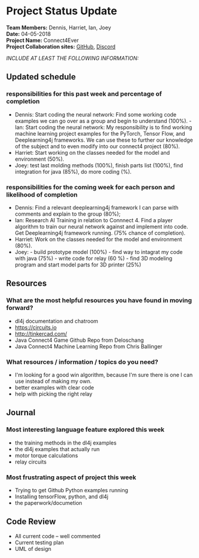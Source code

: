 # Project Status Update  
**Team Members:** Dennis, Harriet, Ian, Joey  
**Date:** 04-05-2018  
**Project Name:** Connect4Ever  
**Project Collaboration sites:** [GitHub](https://github.com/pseudodennis/connect4ever), [Discord]()  

*INCLUDE AT LEAST THE FOLLOWING INFORMATION:*  
## Updated schedule  
### responsibilities for this past week and  percentage of completion
  - Dennis:  Start coding the neural network: Find some working code examples we can go over as a group and begin to understand (100%).     - Ian: Start coding the neural network: My responsibility is to find working machine learning project examples for the PyTorch, Tensor Flow, and Deeplearning4j frameworks. We can use these to further our knowledge of the subject and to even modify into our connect4 project (80%).
  - Harriet: Start working on the classes needed for the model and environment (50%).  
  - Joey: test last molding methods (100%), finish parts list (100%), find integration for java (85%), do more coding (%).  

### responsibilities for the coming week for each person and likelihood of completion
  - Dennis: Find a relevant deeplearning4j framework I can parse with comments and explain to the group (80%);
  - Ian: Research AI Training in relation to Connnect 4. Find a player algorithm to train our neural network against and implement into code. Get Deeplearning4j framework running. (75% chance of completion).
  - Harriet: Work on the classes needed for the model and environment (80%).
  - Joey:  - build prototype model (100%)
           - find way to intagrat my code with java (75%)
           - write code for relay (60 %)
           - find 3D modeling program and start model parts for 3D printer (25%)


## Resources  
### What are the most helpful resources you have found in moving forward?  
  - dl4j documentation and chatroom
  - https://circuits.io
  - http://tinkercad.com/
  - Java Connect4 Game Github Repo from Deloschang 
  - Java Connect4 Machine Learning Repo from Chris Ballinger
  
### What resources / information / topics do you need?  
  - I'm looking for a good win algorithm, because I'm sure there is one I can use instead of making my own.
  - better examples with clear code
  - help with picking the right relay 



## Journal  
### Most interesting language feature explored this week  
  - the training methods in the dl4j examples
  - the dl4j examples that actually run
  -  motor torque calculations
  -  relay circuits 

### Most frustrating aspect of project this week  
  - Trying to get Github Python examples running
  - Installing tensorFlow, python, and dl4j 
  - the paperwork/documetion

## Code Review  
  - All current code – well commented  
  - Current testing plan  
  - UML of design  
